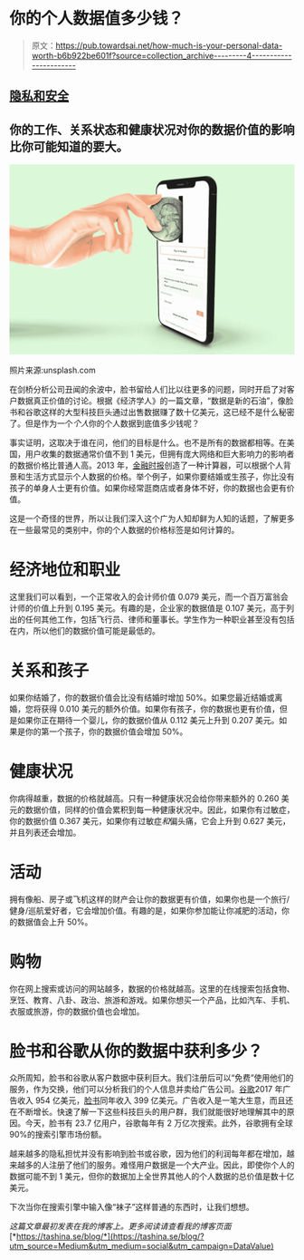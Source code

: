 # 你的个人数据值多少钱？

> 原文：<https://pub.towardsai.net/how-much-is-your-personal-data-worth-b6b922be601f?source=collection_archive---------4----------------------->

## [隐私和安全](https://towardsai.net/p/category/privacy-and-security)

## 你的工作、关系状态和健康状况对你的数据价值的影响比你可能知道的要大。

![](img/a33b99b3c5a3fb11e58ddd54efc4a34a.png)

照片来源:unsplash.com

在剑桥分析公司丑闻的余波中，脸书留给人们比以往更多的问题，同时开启了对客户数据真正价值的讨论。根据《经济学人》的一篇文章，“数据是新的石油”，像脸书和谷歌这样的大型科技巨头通过出售数据赚了数十亿美元，这已经不是什么秘密了。但是作为一个*个人*你的个人数据到底值多少钱呢？

事实证明，这取决于谁在问，他们的目标是什么。也不是所有的数据都相等。在美国，用户收集的数据通常价值不到 1 美元，但拥有庞大网络和巨大影响力的影响者的数据价格比普通人高。2013 年，[金融时报](https://ig.ft.com/how-much-is-your-personal-data-worth/)创造了一种计算器，可以根据个人背景和生活方式显示个人数据的价格。举个例子，如果你要结婚或生孩子，你比没有孩子的单身人士更有价值。如果你经常逛商店或者身体不好，你的数据也会更有价值。

这是一个奇怪的世界，所以让我们深入这个广为人知却鲜为人知的话题，了解更多在一些最常见的类别中，你的个人数据的价格标签是如何计算的。

# 经济地位和职业

这里我们可以看到，一个正常收入的会计师价值 0.079 美元，而一个百万富翁会计师的价值上升到 0.195 美元。有趣的是，企业家的数据值是 0.107 美元，高于列出的任何其他工作，包括飞行员、律师和董事长。学生作为一种职业甚至没有包括在内，所以他们的数据价值可能是最低的。

# 关系和孩子

如果你结婚了，你的数据价值会比没有结婚时增加 50%。如果您最近结婚或离婚，您将获得 0.010 美元的额外价值。如果你有孩子，你的数据也更有价值，但是如果你正在期待一个婴儿，你的数据价值从 0.112 美元上升到 0.207 美元。如果是你的第一个孩子，你的数据价值会增加 50%。

# 健康状况

你病得越重，数据的价格就越高。只有一种健康状况会给你带来额外的 0.260 美元的数据价值，同样的价值会累积到每一种健康状况中。因此，如果你有过敏症，你的数据价值 0.367 美元，如果你有过敏症*和*偏头痛，它会上升到 0.627 美元，并且列表还会增加。

# 活动

拥有像船、房子或飞机这样的财产会让你的数据更有价值，如果你也是一个旅行/健身/巡航爱好者，它会增加价值。有趣的是，如果你参加能让你减肥的活动，你的数据值会上升 50%。

# 购物

你在网上搜索或访问的网站越多，数据的价格就越高。这里的在线搜索包括食物、烹饪、教育、八卦、政治、旅游和游戏。如果你想买一个产品，比如汽车、手机、衣服或旅游，你的数据价值也会增加。

# 脸书和谷歌从你的数据中获利多少？

众所周知，脸书和谷歌从客户数据中获利巨大。我们注册后可以“免费”使用他们的服务，作为交换，他们可以分析我们的个人信息并卖给广告公司。[谷歌](https://seotribunal.com/blog/google-stats-and-facts/)2017 年广告收入 954 亿美元，[脸书](https://www.thestreet.com/technology/how-does-facebook-make-money-14754098)同年收入 399 亿美元。广告收入是一笔大生意，而且还在不断增长。快速了解一下这些科技巨头的用户群，我们就能很好地理解其中的原因。今天，脸书有 23.7 亿用户，谷歌每年有 2 万亿次搜索。此外，谷歌拥有全球 90%的搜索引擎市场份额。

越来越多的隐私担忧并没有影响到脸书或谷歌，因为他们的利润每年都在增加，越来越多的人注册了他们的服务。难怪用户数据是一个大产业。因此，即使你个人的数据可能不到 1 美元，但你的数据加上全世界其他人的个人数据的总价值是数十亿美元。

下次当你在搜索引擎中输入像“袜子”这样普通的东西时，让我们想想。

*这篇文章最初发表在我的博客上。更多阅读请查看我的博客页面*[*https://tashina.se/blog/*](https://tashina.se/blog/?utm_source=Medium&utm_medium=social&utm_campaign=DataValue)